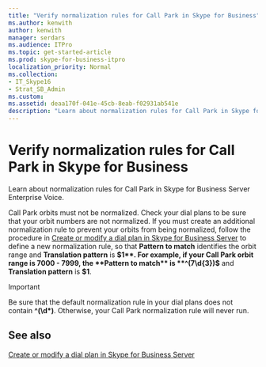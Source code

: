```yaml
---
title: "Verify normalization rules for Call Park in Skype for Business"
ms.author: kenwith
author: kenwith
manager: serdars
ms.audience: ITPro
ms.topic: get-started-article
ms.prod: skype-for-business-itpro
localization_priority: Normal
ms.collection: 
- IT_Skype16
- Strat_SB_Admin
ms.custom: 
ms.assetid: deaa170f-041e-45cb-8eab-f02931ab541e
description: "Learn about normalization rules for Call Park in Skype for Business Server Enterprise Voice."
---
```


# Verify normalization rules for Call Park in Skype for Business
 
Learn about normalization rules for Call Park in Skype for Business Server Enterprise Voice.
  
Call Park orbits must not be normalized. Check your dial plans to be sure that your orbit numbers are not normalized. If you must create an additional normalization rule to prevent your orbits from being normalized, follow the procedure in [Create or modify a dial plan in Skype for Business Server](dial-plans.md) to define a new normalization rule, so that **Pattern to match** identifies the orbit range and **Translation pattern** is **$1**. For example, if your Call Park orbit range is 7000 - 7999, the **Pattern to match** is **^(7\d{3})$** and **Translation pattern** is **$1**.
  
> [!IMPORTANT]
> Be sure that the default normalization rule in your dial plans does not contain **^(\d\*)**. Otherwise, your Call Park normalization rule will never run.
  
## See also

[Create or modify a dial plan in Skype for Business Server](dial-plans.md)

